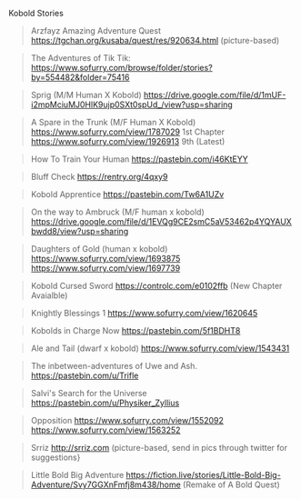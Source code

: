 Kobold Stories

>Arzfayz Amazing Adventure Quest
https://tgchan.org/kusaba/quest/res/920634.html (picture-based)

>The Adventures of Tik Tik:
https://www.sofurry.com/browse/folder/stories?by=554482&folder=75416

>Sprig (M/M Human X Kobold)
https://drive.google.com/file/d/1mUF-i2mpMciuMJ0HlK9ujp0SXt0spUd_/view?usp=sharing

>A Spare in the Trunk (M/F Human X Kobold)
https://www.sofurry.com/view/1787029 1st Chapter
https://www.sofurry.com/view/1926913 9th (Latest)

>How To Train Your Human
https://pastebin.com/i46KtEYY

>Bluff Check
https://rentry.org/4qxy9

>Kobold Apprentice
https://pastebin.com/Tw6A1UZv

>On the way to Ambruck (M/F human x kobold)
https://drive.google.com/file/d/1EVQg9CE2smC5aV53462p4YQYAUXbwdd8/view?usp=sharing

>Daughters of Gold (human x kobold)
https://www.sofurry.com/view/1693875
https://www.sofurry.com/view/1697739

>Kobold Cursed Sword
https://controlc.com/e0102ffb (New Chapter Avaialble)

>Knightly Blessings 1
https://www.sofurry.com/view/1620645

>Kobolds in Charge Now
https://pastebin.com/5f1BDHT8

>Ale and Tail (dwarf x kobold)
https://www.sofurry.com/view/1543431

>The inbetween-adventures of Uwe and Ash.
https://pastebin.com/u/Trifle

>Salvi's Search for the Universe
https://pastebin.com/u/Physiker_Zyllius

>Opposition
https://www.sofurry.com/view/1552092
https://www.sofurry.com/view/1563252

>Srriz
http://srriz.com (picture-based, send in pics through twitter for suggestions}

>Little Bold Big Adventure
https://fiction.live/stories/Little-Bold-Big-Adventure/Svy7GGXnFmfj8m438/home (Remake of A Bold Quest)